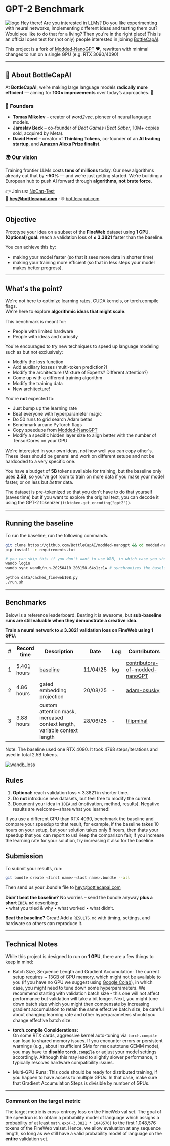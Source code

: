 # GPT-2 Benchmark

![logo](img/logo.png)
Hey there! Are you interested in LLMs? Do you like experimenting with neural networks, implementing different ideas and testing them out? Would you like to do that for a living? Then you're in the right place!
This is an official open test for (not only) people interested in joining [BottleCapAI](https://www.bottlecapai.com).

This project is a fork of [Modded-NanoGPT](https://github.com/KellerJordan/modded-nanogpt) :heart:, rewritten with minimal changes to run on a single GPU (e.g. RTX 3090/4090)

---
## 📌 About BottleCapAI

At **BottleCapAI**, we’re making large language models **radically more efficient** — aiming for **100× improvements** over today’s approaches. 🚀  

### 👥 Founders
- **Tomas Mikolov** – creator of *word2vec*, pioneer of neural language models.  
- **Jaroslav Beck** – co-founder of *Beat Games* (*Beat Saber*, 10M+ copies sold, acquired by Meta).  
- **David Herel** – creator of **Thinking Tokens**, co-founder of an **AI trading startup**, and **Amazon Alexa Prize finalist**.

### 🌍 Our vision
Training frontier LLMs costs **tens of millions** today. Our new algorithms already cut that by **~50%** — and we’re just getting started. We’re building a European hub to push AI forward through **algorithms, not brute force**.  

👉 Join us: [NoCap-Test](https://github.com/BottleCapAI/NoCap-Test)  
📧 **hey@bottlecapai.com** · 🌐 [bottlecapai.com](https://www.bottlecapai.com)  

---

## Objective

Prototype your idea on a subset of the **FineWeb** dataset using **1 GPU**.  
**(Optional) goal:** reach a validation loss of **≤ 3.3821** faster than the baseline.

You can achieve this by:
- making your model faster (so that it sees more data in shorter time)
- making your training more efficient (so that in less steps your model makes better progress).

---

## What's the point?

We're not here to optimize learning rates, CUDA kernels, or torch.compile flags.  
We're here to explore **algorithmic ideas that might scale**.

This benchmark is meant for:
- People with limited hardware
- People with ideas and curiosity

You're encouraged to try new techniques to speed up language modeling such as but not exclusively:
- Modify the loss function
- Add auxiliary losses (multi-token prediction?)
- Modify the architecture (Mixture of Experts? Different attention?)
- Come up with a different training algorithm
- Modify the training data
- New architecture!

You're **not** expected to:
- Just bump up the learning rate
- Beat everyone with hyperparameter magic
- Do 50 runs to grid search Adam betas
- Benchmark arcane PyTorch flags
- Copy speedups from [Modded-NanoGPT](https://github.com/KellerJordan/modded-nanogpt)
- Modify a specific hidden layer size to align better with the number of TensorCores on your GPU 

We're interested in your own ideas, not how well you can copy other's. These ideas should be general and work on different setups and not be hardcoded to a very specific one.

You have a budget of **5B** tokens available for training, but the baseline only uses **2.5B**, so you've got room to train on more data if you make your model faster, or on less but *better* data. 

The dataset is pre-tokenized so that you don't have to do that yourself (saves time) but if you want to explore the original text, you can decode it using the GPT-2 tokenizer (`tiktoken.get_encoding("gpt2")`).

---

## Running the baseline 

To run the baseline, run the following commands.
```bash
git clone https://github.com/BottleCapAI/modded-nanogpt && cd modded-nanogpt
pip install -r requirements.txt

# you can skip this if you don't want to use W&B, in which case you should remove the --log_wandb argument from run.sh
wandb login
wandb sync wandb/run-20250410_203158-64s1zc1w # synchronizes the baseline run to your W&B account for reference

python data/cached_fineweb10B.py
./run.sh
```

---

## Benchmarks

Below is a reference leaderboard. Beating it is awesome, but **sub-baseline runs are still valuable when they demonstrate a creative idea.**

**Train a neural network to ≤ 3.3821 validation loss on FineWeb using 1 GPU.**

| # | Record time | Description                                                   | Date     | Log | Contributors |
| - | - |---------------------------------------------------------------|----------|-----| - |
1 | 5.401 hours | [baseline](https://github.com/KellerJordan/modded-nanogpt) | 11/04/25 | [log](pylog124M/14e37fbb-cc64-4185-a1a7-5ef956b56ac7.log)   | [contributors-of-modded-nanoGPT](https://github.com/KellerJordan/modded-nanogpt)
2 | 4.86 hours | gated embedding projection | 20/08/25 | -   | [adam-osusky](https://github.com/adam-osusky)
3 | 3.88 hours | custom attention mask, increased context length, variable context length | 28/06/25 | -   | [filipmihal](https://github.com/filipmihal)



Note: The baseline used one RTX 4090. It took 4768 steps/iterations and used in total 2.5B tokens.

![wandb_loss](img/wandb_loss.png)

## Rules

1. **Optional:** reach validation loss ≤ 3.3821 in shorter time.
2. Do **not** introduce new datasets, but feel free to modify the current.
3. Document your idea in `IDEA.md` (motivation, method, results). Negative results are welcome—share what you learned!

If you use a different GPU than RTX 4090, benchmark the baseline and compare your speedup to that result, for example, if the baseline takes 10 hours on your setup, but your solution takes only 8 hours, then thats your speedup that you can report to us! Keep the comparison fair, if you increase the learning rate for your solution, try increasing it also for the baseline.

## Submission

To submit your results, run:
```bash
git bundle create <first name>-<last name>.bundle --all
```
Then send us your .bundle file to hey@bottlecapai.com

**Didn’t beat the baseline?** No worries – send the bundle anyway **plus a short `IDEA.md`** describing:  
• what you tried & why 
• what worked 
• what didn’t.  

**Beat the baseline?** Great! Add a `RESULTS.md` with timing, settings, and hardware so others can reproduce it.

---
## Technical Notes

While this project is designed to run on **1 GPU**, there are a few things to keep in mind:

- Batch Size, Sequence Length and Gradient Accumulation:
  The current setup requires ~ 13GB of GPU memory, which might not be available to you (if you have no GPU we suggest using [Google Colab](!https://colab.research.google.com/)), in which case, you might need to tune down some hyperparameters. We recommend starting with validation batch size - this one will not affect performance but validation will take a bit longer. Next, you might tune down batch size which you might then compensate by increasing gradient accumulation to retain the same effective batch size, be careful about changing learning rate and other hyperparameters should you change effective batch size.

- **torch.compile Considerations:**  
  On some RTX cards, aggressive kernel auto-tuning via `torch.compile` can lead to shared memory issues. If you encounter errors or persistent warnings (e.g., about insufficient SMs for max autotune GEMM mode), you may have to **disable `torch.compile`** or adjust your model settings accordingly. Although this may lead to slightly slower performance, it typically resolves hardware compatibility issues.

- Multi-GPU Runs:
  This code should be ready for distributed training, if you happen to have access to multiple GPUs. In that case, make sure that Gradient Accumulation Steps is divisible by number of GPUs.

---

### Comment on the target metric

The target metric is cross-entropy loss on the FineWeb val set. The goal of the speedrun is to obtain a probability model of language which assigns a probability of at least `math.exp(-3.3821 * 1048576)` to the first 1,048,576 tokens of the FineWeb valset. Hence, we allow evaluation at any sequence length, so long as we still have a valid probability model of language on the **entire** validation set.

